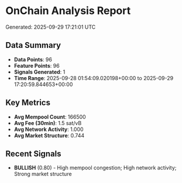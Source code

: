 # OnChain Analysis Report
Generated: 2025-09-29 17:21:01 UTC

## Data Summary
- **Data Points**: 96
- **Feature Points**: 96
- **Signals Generated**: 1
- **Time Range**: 2025-09-28 01:54:09.020198+00:00 to 2025-09-29 17:20:59.844653+00:00

## Key Metrics
- **Avg Mempool Count**: 166500
- **Avg Fee (30min)**: 1.5 sat/vB
- **Avg Network Activity**: 1.000
- **Avg Market Structure**: 0.744

## Recent Signals
- **BULLISH** (0.80) - High mempool congestion; High network activity; Strong market structure
